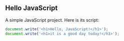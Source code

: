 ## Hello  JavaScript

A simple JavaScript project.
Here is its script:

``` Javascript
document.write('<h1>Hello, JavaScript!</h1>');
document.write('<h1>it is a good day today!</h1>');

```